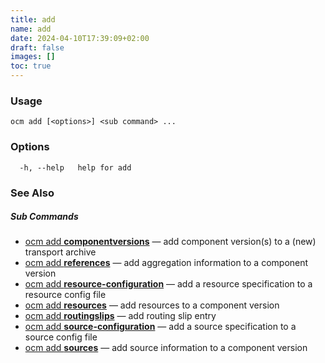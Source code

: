 ```yaml
---
title: add
name: add
date: 2024-04-10T17:39:09+02:00
draft: false
images: []
toc: true
---
```

### Usage

```
ocm add [<options>] <sub command> ...
```

### Options

```
  -h, --help   help for add
```

### See Also



##### Sub Commands

* [ocm add <b>componentversions</b>](/docs/the-ocm-cli/cli-reference/add/add_componentversions)	 &mdash; add component version(s) to a (new) transport archive
* [ocm add <b>references</b>](/docs/the-ocm-cli/cli-reference/add/add_references)	 &mdash; add aggregation information to a component version
* [ocm add <b>resource-configuration</b>](/docs/the-ocm-cli/cli-reference/add/add_resource-configuration)	 &mdash; add a resource specification to a resource config file
* [ocm add <b>resources</b>](/docs/the-ocm-cli/cli-reference/add/add_resources)	 &mdash; add resources to a component version
* [ocm add <b>routingslips</b>](/docs/the-ocm-cli/cli-reference/add/add_routingslips)	 &mdash; add routing slip entry
* [ocm add <b>source-configuration</b>](/docs/the-ocm-cli/cli-reference/add/add_source-configuration)	 &mdash; add a source specification to a source config file
* [ocm add <b>sources</b>](/docs/the-ocm-cli/cli-reference/add/add_sources)	 &mdash; add source information to a component version

